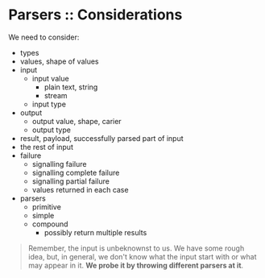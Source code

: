 # Parsers :: Considerations

We need to consider:
- types
- values, shape of values
- input
  - input value
    - plain text, string
    - stream
  - input type
- output
  - output value, shape, carier
  - output type
- result, payload, successfully parsed part of input
- the rest of input
- failure
  - signalling failure
  - signalling complete failure
  - signalling partial failure
  - values returned in each case
- parsers
  - primitive
  - simple
  - compound
    - possibly return multiple results



>Remember, the input is unbeknownst to us. We have some rough idea, but, in general, we don't know what the input start with or what may appear in it. **We probe it by throwing different parsers at it**.
